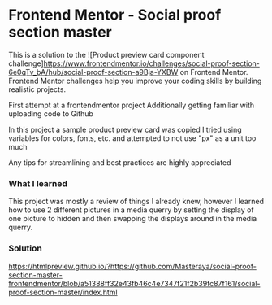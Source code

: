 # Frontend Mentor - Social proof section master

This is a solution to the ![Product preview card component challenge]https://www.frontendmentor.io/challenges/social-proof-section-6e0qTv_bA/hub/social-proof-section-a9Bja-YXBW on Frontend Mentor. Frontend Mentor challenges help you improve your coding skills by building realistic projects.

First attempt at a frontendmentor project
Additionally getting familiar with uploading code to Github

In this project a sample product preview card was copied
I tried using variables for colors, fonts, etc. and attempted to not use "px" as a unit too much

Any tips for streamlining and best practices are highly appreciated

### What I learned

This project was mostly a review of things I already knew, however I learned how to use 2 different pictures in a media querry by setting the display of one picture to hidden and then swapping the displays around in the media querry.

### Solution

https://htmlpreview.github.io/?https://github.com/Masteraya/social-proof-section-master-frontendmentor/blob/a51388ff32e43fb46c4e7347f21f2b39fc87f161/social-proof-section-master/index.html

